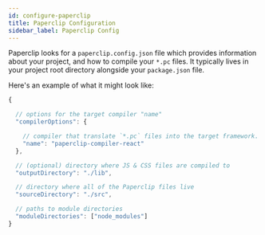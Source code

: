```yaml
---
id: configure-paperclip
title: Paperclip Configuration
sidebar_label: Paperclip Config
---
```


Paperclip looks for a `paperclip.config.json` file which provides information about your project, and how
to compile your `*.pc` files. It typically lives in your project root directory alongside your `package.json` file.

Here's an example of what it might look like:


```javascript
{

  // options for the target compiler "name"
  "compilerOptions": {

    // compiler that translate `*.pc` files into the target framework. 
    "name": "paperclip-compiler-react"
  },

  // (optional) directory where JS & CSS files are compiled to
  "outputDirectory": "./lib",

  // directory where all of the Paperclip files live
  "sourceDirectory": "./src",

  // paths to module directories
  "moduleDirectories": ["node_modules"]
}
```